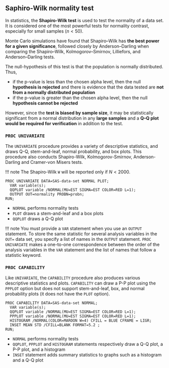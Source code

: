 ## Saphiro-Wilk normality test

In statistics, the **Shapiro-Wilk test** is used to test the normality of a data set. It is considered one of the most powerful tests for normality contrast, especially for small samples ($n<50$).

Monte Carlo simulations have found that Shapiro–Wilk has **the best power for a given significance**, followed closely by Anderson–Darling when comparing the Shapiro–Wilk, Kolmogorov–Smirnov, Lilliefors, and Anderson–Darling tests.

The null-hypothesis of this test is that the population is normally distributed. Thus,

* if the p-value is less than the chosen alpha level, then the null **hypothesis is rejected** and there is evidence that the data tested are **not from a normally distributed population**
* if the p-value is greater than the chosen alpha level, then the null **hypothesis cannot be rejected** 

However, since the **test is biased by sample size**, it may be statistically significant from a normal distribution in any **large samples** and a **Q–Q plot would be required for verification** in addition to the test.

### `PROC UNIVARIATE`

The `UNIVARIATE` procedure provides a variety of descriptive statistics, and draws Q-Q, stem-and-leaf, normal probability, and box plots. This procedure also conducts Shapiro-Wilk, Kolmogorov-Smirnov, Anderson-Darling and Cramer-von Misers tests. 

!!! note
    The Shapiro-Wilk `W` will be reported only if $N<2000$. 

```
PROC UNIVARIATE DATA=SAS-data-set NORMAL PLOT;
  VAR variable(s);
  QQPLOT variable /NORMAL(MU=EST SIGMA=EST COLOR=RED L=1);
  OUTPUT OUT=normality PROBN=probn;
RUN;
```

* `NORMAL` performs normality tests
* `PLOT` draws a stem-and-leaf and a box plots
* `QQPLOT` draws a Q-Q plot

!!! note
    You must provide a `VAR` statement when you use an `OUTPUT` statement. To store the same statistic for several analysis variables in the `OUT=` data set, you specify a list of names in the `OUTPUT` statement. `PROC UNIVARIATE` makes a one-to-one correspondence between the order of the analysis variables in the `VAR` statement and the list of names that follow a statistic keyword.   
    
### `PROC CAPABILITY`

Like `UNIVARIATE`, the `CAPABILITY` procedure also produces various descriptive statistics and plots. `CAPABILITY` can draw a P-P plot using the `PPPLOT` option but does not support stem-and-leaf, box, and normal probability plots (it does not have the `PLOT` option). 

```
PROC CAPABILITY DATA=SAS-data-set NORMAL;
  VAR variable(s);
  QQPLOT variable /NORMAL(MU=EST SIGMA=EST COLOR=RED L=1);
  PPPLOT variable /NORMAL(MU=EST SIGMA=EST COLOR=RED L=1);
  HISTOGRAM /NORMAL(COLOR=MAROON W=4) CFILL = BLUE CFRAME = LIGR;
  INSET MEAN STD /CFILL=BLANK FORMAT=5.2 ;
RUN; 
```

* `NORMAL` performs normality tests
* `QQPLOT`, `PPPLOT` and `HISTOGRAM` statements respectively draw a Q-Q plot, a P-P plot, and a histogram
* `INSET` statement adds summary statistics to graphs such as a histogram and a Q-Q plot
